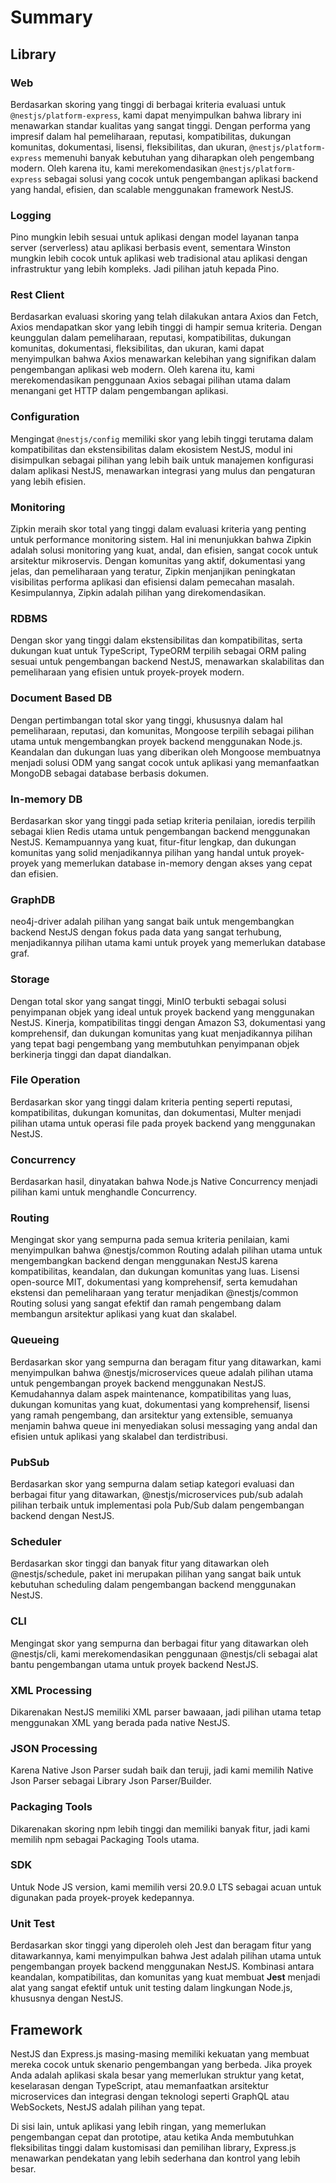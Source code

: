 # Summary

## Library

### Web

Berdasarkan skoring yang tinggi di berbagai kriteria evaluasi untuk `@nestjs/platform-express`, kami dapat menyimpulkan bahwa library ini menawarkan standar kualitas yang sangat tinggi. Dengan performa yang impresif dalam hal pemeliharaan, reputasi, kompatibilitas, dukungan komunitas, dokumentasi, lisensi, fleksibilitas, dan ukuran, `@nestjs/platform-express` memenuhi banyak kebutuhan yang diharapkan oleh pengembang modern. Oleh karena itu, kami merekomendasikan `@nestjs/platform-express` sebagai solusi yang cocok untuk pengembangan aplikasi backend yang handal, efisien, dan scalable menggunakan framework NestJS.

### Logging

Pino mungkin lebih sesuai untuk aplikasi dengan model layanan tanpa server (serverless) atau aplikasi berbasis event, sementara Winston mungkin lebih cocok untuk aplikasi web tradisional atau aplikasi dengan infrastruktur yang lebih kompleks. Jadi pilihan jatuh kepada Pino.


### Rest Client

Berdasarkan evaluasi skoring yang telah dilakukan antara Axios dan Fetch, Axios mendapatkan skor yang lebih tinggi di hampir semua kriteria. Dengan keunggulan dalam pemeliharaan, reputasi, kompatibilitas, dukungan komunitas, dokumentasi, fleksibilitas, dan ukuran, kami dapat menyimpulkan bahwa Axios menawarkan kelebihan yang signifikan dalam pengembangan aplikasi web modern. Oleh karena itu, kami merekomendasikan penggunaan Axios sebagai pilihan utama dalam menangani get HTTP dalam pengembangan aplikasi.

### Configuration

Mengingat `@nestjs/config` memiliki skor yang lebih tinggi terutama dalam kompatibilitas dan ekstensibilitas dalam ekosistem NestJS, modul ini disimpulkan sebagai pilihan yang lebih baik untuk manajemen konfigurasi dalam aplikasi NestJS, menawarkan integrasi yang mulus dan pengaturan yang lebih efisien.


### Monitoring

Zipkin meraih skor total yang tinggi dalam evaluasi kriteria yang penting untuk performance monitoring sistem. Hal ini menunjukkan bahwa Zipkin adalah solusi monitoring yang kuat, andal, dan efisien, sangat cocok untuk arsitektur mikroservis. Dengan komunitas yang aktif, dokumentasi yang jelas, dan pemeliharaan yang teratur, Zipkin menjanjikan peningkatan visibilitas performa aplikasi dan efisiensi dalam pemecahan masalah. Kesimpulannya, Zipkin adalah pilihan yang direkomendasikan.

### RDBMS

Dengan skor yang tinggi dalam ekstensibilitas dan kompatibilitas, serta dukungan kuat untuk TypeScript, TypeORM terpilih sebagai ORM paling sesuai untuk pengembangan backend NestJS, menawarkan skalabilitas dan pemeliharaan yang efisien untuk proyek-proyek modern.

### Document Based DB

Dengan pertimbangan total skor yang tinggi, khususnya dalam hal pemeliharaan, reputasi, dan komunitas, Mongoose terpilih sebagai pilihan utama untuk mengembangkan proyek backend menggunakan Node.js. Keandalan dan dukungan luas yang diberikan oleh Mongoose membuatnya menjadi solusi ODM yang sangat cocok untuk aplikasi yang memanfaatkan MongoDB sebagai database berbasis dokumen.

### In-memory DB

Berdasarkan skor yang tinggi pada setiap kriteria penilaian, ioredis terpilih sebagai klien Redis utama untuk pengembangan backend menggunakan NestJS. Kemampuannya yang kuat, fitur-fitur lengkap, dan dukungan komunitas yang solid menjadikannya pilihan yang handal untuk proyek-proyek yang memerlukan database in-memory dengan akses yang cepat dan efisien.

### GraphDB

neo4j-driver adalah pilihan yang sangat baik untuk mengembangkan backend NestJS dengan fokus pada data yang sangat terhubung, menjadikannya pilihan utama kami untuk proyek yang memerlukan database graf.

### Storage

Dengan total skor yang sangat tinggi, MinIO terbukti sebagai solusi penyimpanan objek yang ideal untuk proyek backend yang menggunakan NestJS. Kinerja, kompatibilitas tinggi dengan Amazon S3, dokumentasi yang komprehensif, dan dukungan komunitas yang kuat menjadikannya pilihan yang tepat bagi pengembang yang membutuhkan penyimpanan objek berkinerja tinggi dan dapat diandalkan.

### File Operation

Berdasarkan skor yang tinggi dalam kriteria penting seperti reputasi, kompatibilitas, dukungan komunitas, dan dokumentasi, Multer menjadi pilihan utama untuk operasi file pada proyek backend yang menggunakan NestJS.

### Concurrency

Berdasarkan hasil, dinyatakan bahwa Node.js Native Concurrency menjadi pilihan kami untuk menghandle Concurrency.

### Routing

Mengingat skor yang sempurna pada semua kriteria penilaian, kami menyimpulkan bahwa @nestjs/common Routing adalah pilihan utama untuk mengembangkan backend dengan menggunakan NestJS karena kompatibilitas, keandalan, dan dukungan komunitas yang luas. Lisensi open-source MIT, dokumentasi yang komprehensif, serta kemudahan ekstensi dan pemeliharaan yang teratur menjadikan @nestjs/common Routing solusi yang sangat efektif dan ramah pengembang dalam membangun arsitektur aplikasi yang kuat dan skalabel.

### Queueing

Berdasarkan skor yang sempurna dan beragam fitur yang ditawarkan, kami menyimpulkan bahwa @nestjs/microservices queue adalah pilihan utama untuk pengembangan proyek backend menggunakan NestJS. Kemudahannya dalam aspek maintenance, kompatibilitas yang luas, dukungan komunitas yang kuat, dokumentasi yang komprehensif, lisensi yang ramah pengembang, dan arsitektur yang extensible, semuanya menjamin bahwa queue ini menyediakan solusi messaging yang andal dan efisien untuk aplikasi yang skalabel dan terdistribusi.

### PubSub

Berdasarkan skor yang sempurna dalam setiap kategori evaluasi dan berbagai fitur yang ditawarkan, @nestjs/microservices pub/sub adalah pilihan terbaik untuk implementasi pola Pub/Sub dalam pengembangan backend dengan NestJS.

### Scheduler

Berdasarkan skor tinggi dan banyak fitur yang ditawarkan oleh @nestjs/schedule, paket ini merupakan pilihan yang sangat baik untuk kebutuhan scheduling dalam pengembangan backend menggunakan NestJS.

### CLI

Mengingat skor yang sempurna dan berbagai fitur yang ditawarkan oleh @nestjs/cli, kami merekomendasikan penggunaan @nestjs/cli sebagai alat bantu pengembangan utama untuk proyek backend NestJS.

### XML Processing

Dikarenakan NestJS memiliki XML parser bawaaan, jadi pilihan utama tetap menggunakan XML yang berada pada native NestJS.

### JSON Processing

Karena Native Json Parser sudah baik dan teruji, jadi kami memilih Native Json Parser sebagai Library Json Parser/Builder.

### Packaging Tools

Dikarenakan skoring npm lebih tinggi dan memiliki banyak fitur, jadi kami memilih npm sebagai Packaging Tools utama.

### SDK

Untuk Node JS version, kami memilih versi 20.9.0 LTS sebagai acuan untuk digunakan pada proyek-proyek kedepannya.

### Unit Test

Berdasarkan skor tinggi yang diperoleh oleh Jest dan beragam fitur yang ditawarkannya, kami menyimpulkan bahwa Jest adalah pilihan utama untuk pengembangan proyek backend menggunakan NestJS. Kombinasi antara keandalan, kompatibilitas, dan komunitas yang kuat membuat **Jest** menjadi alat yang sangat efektif untuk unit testing dalam lingkungan Node.js, khususnya dengan NestJS.

## Framework

NestJS dan Express.js masing-masing memiliki kekuatan yang membuat mereka cocok untuk skenario pengembangan yang berbeda. Jika proyek Anda adalah aplikasi skala besar yang memerlukan struktur yang ketat, keselarasan dengan TypeScript, atau memanfaatkan arsitektur microservices dan integrasi dengan teknologi seperti GraphQL atau WebSockets, NestJS adalah pilihan yang tepat.

Di sisi lain, untuk aplikasi yang lebih ringan, yang memerlukan pengembangan cepat dan prototipe, atau ketika Anda membutuhkan fleksibilitas tinggi dalam kustomisasi dan pemilihan library, Express.js menawarkan pendekatan yang lebih sederhana dan kontrol yang lebih besar.